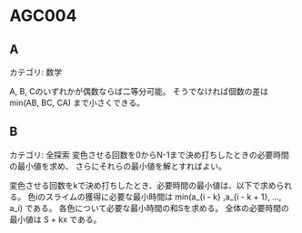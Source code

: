 # AGC004

## A
カテゴリ: 数学

A, B, Cのいずれかが偶数ならば二等分可能。
そうでなければ個数の差は min(AB, BC, CA) まで小さくできる。

## B
カテゴリ: 全探索
変色させる回数を0からN-1まで決め打ちしたときの必要時間の最小値を求め、
さらにそれらの最小値を解とすればよい。

変色させる回数をkで決め打ちしたとき、必要時間の最小値は、以下で求められる。
色iのスライムの獲得に必要な最小時間は min(a_{i - k} ,a_{i - k + 1}, ..., a_i) である。
各色について必要な最小時間の和Sを求める。
全体の必要時間の最小値は S + kx である。
